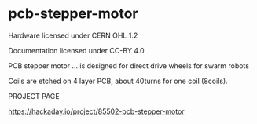 # pcb-stepper-motor

Hardware licensed under CERN OHL 1.2

Documentation licensed under CC-BY 4.0

PCB stepper motor
... is designed for direct drive wheels for swarm robots

Coils are etched on 4 layer PCB, about 40turns for one coil (8coils).

PROJECT PAGE

https://hackaday.io/project/85502-pcb-stepper-motor
